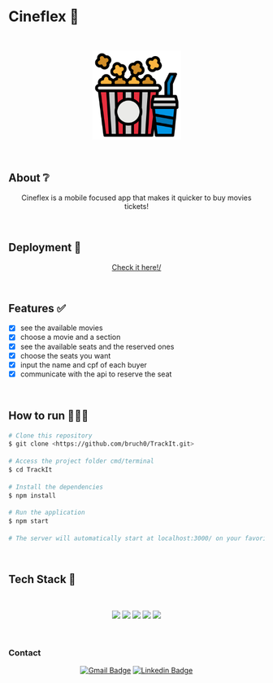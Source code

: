 # Cineflex 🍿

</br>

<p align="center">
  <img src="public/logo.png" width="175" alt="Cineflex" />
</p>

</br>

## About ❔

<p align="center">Cineflex is a mobile focused app that makes it quicker to buy movies tickets!</p>

<!-- ## Preview

um gif da aplicação bem maneiro -->

</br>

## Deployment 🚀

<p align="center"><a  href="https://cineflex-wheat.vercel.app/">Check it here!/</a></p>

</br>

## Features ✅

- [x] see the available movies
- [x] choose a movie and a section
- [x] see the available seats and the reserved ones
- [x] choose the seats you want
- [x] input the name and cpf of each buyer
- [x] communicate with the api to reserve the seat

</br>

## How to run 🏃‍♀️💨

```bash
# Clone this repository
$ git clone <https://github.com/bruch0/TrackIt.git>

# Access the project folder cmd/terminal
$ cd TrackIt

# Install the dependencies
$ npm install

# Run the application 
$ npm start

# The server will automatically start at localhost:3000/ on your favorite browser 
```
</br>

## Tech Stack 💾

<br/>

<p align="center">
  <img src="https://img.shields.io/badge/HTML5-E34F26?style=for-the-badge&logo=html5&logoColor=white" />
  <img src="https://img.shields.io/badge/CSS3-1572B6?style=for-the-badge&logo=css3&logoColor=white" />
  <img src="https://img.shields.io/badge/JavaScript-F7DF1E?style=for-the-badge&logo=javascript&logoColor=black" />
  <img src="https://img.shields.io/badge/React-20232A?style=for-the-badge&logo=react&logoColor=61DAFB" />
  <img src="https://img.shields.io/badge/Vercel-000000?style=for-the-badge&logo=vercel&logoColor=white" />
</p>

</br>

### Contact

<div align="center">
  
  [![Gmail Badge](https://img.shields.io/badge/Gmail-D14836?style=for-the-badge&logo=gmail&logoColor=white)](mailto:lucas.bruch0@gmail.com)
  [![Linkedin Badge](https://img.shields.io/badge/LinkedIn-0077B5?style=for-the-badge&logo=linkedin&logoColor=white)](https://www.linkedin.com/in/lucas-bruch)
  
</div>
